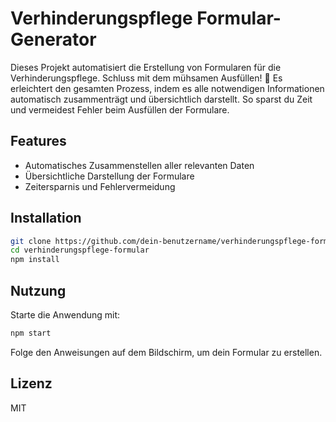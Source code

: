 # Verhinderungspflege Formular-Generator

Dieses Projekt automatisiert die Erstellung von Formularen für die Verhinderungspflege. Schluss mit dem mühsamen Ausfüllen! 🚀 Es erleichtert den gesamten Prozess, indem es alle notwendigen Informationen automatisch zusammenträgt und übersichtlich darstellt. So sparst du Zeit und vermeidest Fehler beim Ausfüllen der Formulare.

## Features

- Automatisches Zusammenstellen aller relevanten Daten
- Übersichtliche Darstellung der Formulare
- Zeitersparnis und Fehlervermeidung

## Installation

```bash
git clone https://github.com/dein-benutzername/verhinderungspflege-formular.git
cd verhinderungspflege-formular
npm install
```

## Nutzung

Starte die Anwendung mit:

```bash
npm start
```

Folge den Anweisungen auf dem Bildschirm, um dein Formular zu erstellen.

## Lizenz

MIT  